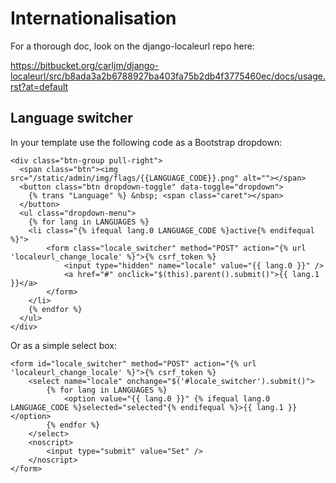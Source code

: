 Internationalisation
====================

For a thorough doc, look on the django-localeurl repo here:

https://bitbucket.org/carljm/django-localeurl/src/b8ada3a2b6788927ba403fa75b2db4f3775460ec/docs/usage.rst?at=default

Language switcher
-----------------

In your template use the following code as a Bootstrap dropdown:

	<div class="btn-group pull-right">
	  <span class="btn"><img src="/static/admin/img/flags/{{LANGUAGE_CODE}}.png" alt=""></span>
	  <button class="btn dropdown-toggle" data-toggle="dropdown">
	    {% trans "Language" %} &nbsp; <span class="caret"></span>
	  </button>
	  <ul class="dropdown-menu">
	    {% for lang in LANGUAGES %}
		<li class="{% ifequal lang.0 LANGUAGE_CODE %}active{% endifequal %}">
	    	<form class="locale_switcher" method="POST" action="{% url 'localeurl_change_locale' %}">{% csrf_token %}
				<input type="hidden" name="locale" value="{{ lang.0 }}" />
				<a href="#" onclick="$(this).parent().submit()">{{ lang.1 }}</a>
			</form>
		</li>
		{% endfor %} 
	  </ul>
	</div>

Or as a simple select box:

	<form id="locale_switcher" method="POST" action="{% url 'localeurl_change_locale' %}">{% csrf_token %}
	    <select name="locale" onchange="$('#locale_switcher').submit()">
	        {% for lang in LANGUAGES %}
	            <option value="{{ lang.0 }}" {% ifequal lang.0 LANGUAGE_CODE %}selected="selected"{% endifequal %}>{{ lang.1 }}</option>
	        {% endfor %}
	    </select>
	    <noscript>
	        <input type="submit" value="Set" />
	    </noscript>
	</form>